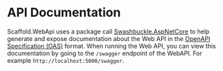 # API Documentation #

Scaffold.WebApi uses a package call [Swashbuckle.AspNetCore](https://github.com/domaindrivendev/Swashbuckle.AspNetCore) to help generate and expose documentation about the Web API in the [OpenAPI Specification (OAS)](https://www.openapis.org/) format. When running the Web API, you can view this documentation by going to the `/swagger` endpoint of the WebAPI. For example `http://localhost:5000/swagger`.
